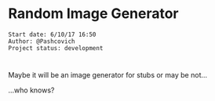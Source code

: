# Random Image Generator

```
Start date: 6/10/17 16:50
Author: @Pashcovich
Project status: development
```

#

Maybe it will be an image generator for stubs or may be not...

...who knows?
